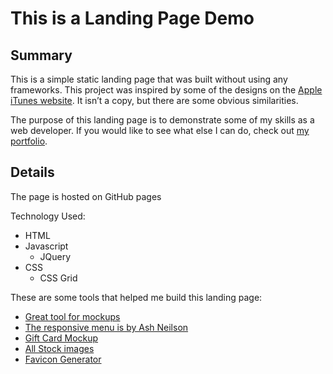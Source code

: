 # This is a Landing Page Demo


## Summary
This is a simple static landing page that was built without using any frameworks.
This project was inspired by some of the designs on the [Apple iTunes website](https://www.apple.com/itunes/). It isn’t a copy, but there are some obvious similarities. 

The purpose of this landing page is to demonstrate some of my skills as a web developer. 
If you would like to see what else I can do, check out [my portfolio](https://michaelfrieze.github.io/). 


## Details
The page is hosted on GitHub pages

Technology Used:
* HTML
* Javascript
	* JQuery
* CSS
	* CSS Grid

These are some tools that helped me build this landing page:
* [Great tool for mockups](https://smartmockups.com/) 
* [The responsive menu is by Ash Neilson](https://codepen.io/neilso/pen/ziwgI)
* [Gift Card Mockup](https://free-psd-templates.com/free-game-youtube-channel-banner/)
* [All Stock images](https://www.pexels.com/)
* [Favicon Generator](http://tools.dynamicdrive.com/favicon/)



